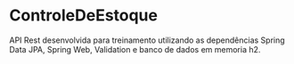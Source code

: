 # ControleDeEstoque
API Rest desenvolvida para treinamento utilizando as dependências Spring Data JPA, Spring Web, Validation e banco de dados em memoria h2.
